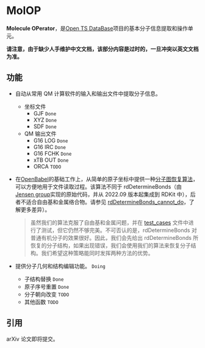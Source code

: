<!--
 * @Author: TMJ
 * @Date: 2024-01-30 16:53:29
 * @LastEditors: TMJ
 * @LastEditTime: 2024-10-11 10:29:38
 * @Description: 请填写简介
-->
# MolOP

**Molecule OPerator**，是[Open TS DataBase](http://10.72.201.58:13000/tmj/OTSDB-Core)项目的基本分子信息提取和操作单元。

**请注意，由于缺少人手维护中文文档，该部分内容是过时的，一旦冲突以英文文档为准。**

## 功能

- 自动从常用 QM 计算软件的输入和输出文件中提取分子信息。
    - 坐标文件
        - GJF `Done`
        - XYZ `Done`
        - SDF `Done`
    - QM 输出文件
        - G16 LOG `Done`
        - G16 IRC `Done`
        - G16 FCHK `Done`
        - xTB OUT `Done`
        - ORCA `TODO`

- 在[OpenBabel](https://openbabel.org/index.html)的基础工作上，从简单的原子坐标中提供一种[分子图恢复算法](https://github.com/gentle1999/MolOP/blob/main/molop/structure/structure_recovery.py)，可以方便地用于文件读取过程。该算法不同于 rdDetermineBonds（由[Jensen group](https://github.com/jensengroup/xyz2mol)实现的原始代码，并从 2022.09 版本起集成到 RDKit 中），后者不适合自由基和金属络合物。请参见 [rdDetermineBonds_cannot_do](https://github.com/gentle1999/MolOP/blob/main/tutorial/rdDetermineBonds_cannot_do.ipynb)，了解更多差异）。
  
  > 虽然我们的算法克服了自由基和金属问题，并在 [test_cases](https://github.com/gentle1999/MolOP/blob/main/tutorial/test_cases.ipynb) 文件中进行了测试，但它仍然不够完美。不可否认的是，rdDetermineBonds 对普通有机分子的效果很好。因此，我们会先给出 rdDetermineBonds 所恢复的分子结构，如果出现错误，我们会使用我们的算法来恢复分子结构。我们希望这种策略能同时发挥两种方法的优势。

- 提供分子几何和结构编辑功能。 `Doing`
    - 子结构替换 `Done`
    - 原子序号重置 `Done`
    - 分子朝向改变 `TODO`
    - 其他函数 `TODO`


## 引用
arXiv 论文即将提交。
